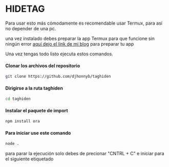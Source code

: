 # HIDETAG

Para usar esto más cómodamente es recomendable usar Termux, para así no depender de una pc.

una vez instalado debes preparar la app Termux para que funcione sin ningún error
<a href="https://djhonnyb.blogspot.com">aquí dejo el link de mi blog</a> para preparar tu app

Una vez tengas todo listo ejecuta estos comandos.
#### Clonar los archivos del repositorio
```bash
git clone https://github.com/djhonnyb/taghiden
```
#### Dirigirse a la ruta taghiden
```bash
cd taghiden
```

#### Instalar el paquete de import
```bash
npm install ora
```

#### Para iniciar use este comando
```bash
node .
```
para parar la ejecución solo debes de precionar "CNTRL + C" e iniciar para el siguiente etiquetado


